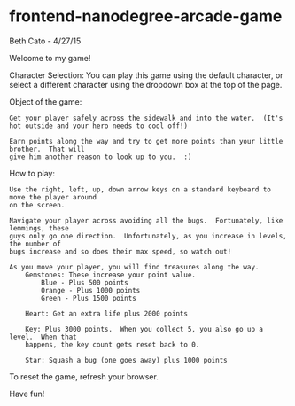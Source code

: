 frontend-nanodegree-arcade-game
===============================
Beth Cato - 4/27/15

Welcome to my game!

Character Selection:
	You can play this game using the default character, or select a different character using the dropdown box at the top of the page.


Object of the game:

	Get your player safely across the sidewalk and into the water.  (It's hot outside and your hero needs to cool off!)

	Earn points along the way and try to get more points than your little brother.  That will
	give him another reason to look up to you.  :)

How to play:

	Use the right, left, up, down arrow keys on a standard keyboard to move the player around 
	on the screen.

	Navigate your player across avoiding all the bugs.  Fortunately, like lemmings, these 
	guys only go one direction.  Unfortunately, as you increase in levels, the number of 
	bugs increase and so does their max speed, so watch out!

	As you move your player, you will find treasures along the way.
		Gemstones: These increase your point value.
			Blue - Plus 500 points
			Orange - Plus 1000 points
			Green - Plus 1500 points
		
		Heart: Get an extra life plus 2000 points
		
		Key: Plus 3000 points.  When you collect 5, you also go up a level.  When that 
		happens, the key count gets reset back to 0.
		
		Star: Squash a bug (one goes away) plus 1000 points

To reset the game, refresh your browser.

Have fun!





